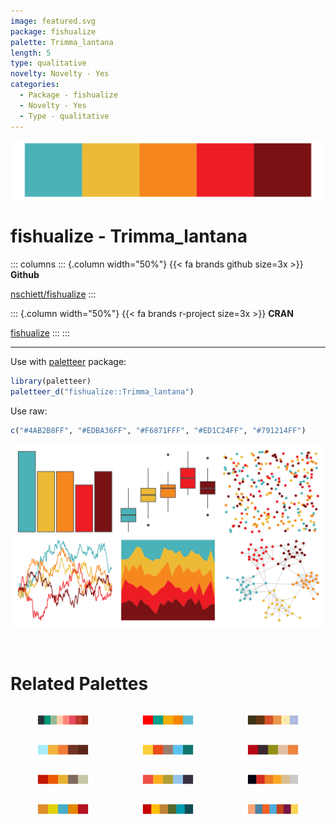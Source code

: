 ```yaml
---
image: featured.svg
package: fishualize
palette: Trimma_lantana
length: 5
type: qualitative
novelty: Novelty - Yes
categories:
  - Package - fishualize
  - Novelty - Yes
  - Type - qualitative
---
```


![](featured.svg)

# fishualize - Trimma_lantana 

::: columns
::: {.column width="50%"}
{{< fa brands github size=3x >}}
**Github**

[nschiett/fishualize](https://github.com/nschiett/fishualize)
:::

::: {.column width="50%"}
{{< fa brands r-project size=3x >}}
**CRAN**

[fishualize](https://CRAN.R-project.org/package=fishualize)
:::
:::

<hr> 

Use with [paletteer](https://emilhvitfeldt.github.io/paletteer/) package:

```r
library(paletteer)
paletteer_d("fishualize::Trimma_lantana")
```

Use raw:

```r
c("#4AB2B8FF", "#EDBA36FF", "#F6871FFF", "#ED1C24FF", "#791214FF")
``` 

![](examples.svg) 

<br>

# Related Palettes

<div class="list" style="display: grid; grid-template-columns: auto auto auto;"> <figure class="figure">
<a href="../../awtools/a_palette/"> <img src="../../awtools/a_palette/featured.svg" style="width: 100%;" class="figure-img"></a>
</figure> <figure class="figure">
<a href="../../wesanderson/Darjeeling1/"> <img src="../../wesanderson/Darjeeling1/featured.svg" style="width: 100%;" class="figure-img"></a>
</figure> <figure class="figure">
<a href="../../DresdenColor/skingame/"> <img src="../../DresdenColor/skingame/featured.svg" style="width: 100%;" class="figure-img"></a>
</figure> <figure class="figure">
<a href="../../fishualize/Parablennius_marmoreus/"> <img src="../../fishualize/Parablennius_marmoreus/featured.svg" style="width: 100%;" class="figure-img"></a>
</figure> <figure class="figure">
<a href="../../yarrr/nemo/"> <img src="../../yarrr/nemo/featured.svg" style="width: 100%;" class="figure-img"></a>
</figure> <figure class="figure">
<a href="../../lisa/ReneMagritte/"> <img src="../../lisa/ReneMagritte/featured.svg" style="width: 100%;" class="figure-img"></a>
</figure> <figure class="figure">
<a href="../../fishualize/Phractocephalus_hemioliopterus/"> <img src="../../fishualize/Phractocephalus_hemioliopterus/featured.svg" style="width: 100%;" class="figure-img"></a>
</figure> <figure class="figure">
<a href="../../fishualize/Pseudocheilinus_tetrataenia/"> <img src="../../fishualize/Pseudocheilinus_tetrataenia/featured.svg" style="width: 100%;" class="figure-img"></a>
</figure> <figure class="figure">
<a href="../../beyonce/X58/"> <img src="../../beyonce/X58/featured.svg" style="width: 100%;" class="figure-img"></a>
</figure> <figure class="figure">
<a href="../../wesanderson/FantasticFox1/"> <img src="../../wesanderson/FantasticFox1/featured.svg" style="width: 100%;" class="figure-img"></a>
</figure> <figure class="figure">
<a href="../../calecopal/kelp1/"> <img src="../../calecopal/kelp1/featured.svg" style="width: 100%;" class="figure-img"></a>
</figure> <figure class="figure">
<a href="../../tvthemes/CrazyLaceAgate/"> <img src="../../tvthemes/CrazyLaceAgate/featured.svg" style="width: 100%;" class="figure-img"></a>
</figure> 
</div>
